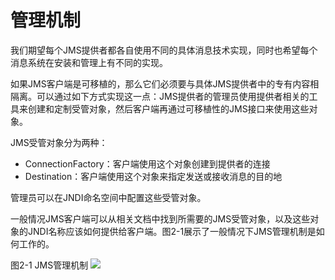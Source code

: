 # 管理机制

我们期望每个JMS提供者都各自使用不同的具体消息技术实现，同时也希望每个消息系统在安装和管理上有不同的实现。

如果JMS客户端是可移植的，那么它们必须要与具体JMS提供者中的专有内容相隔离。可以通过如下方式实现这一点：JMS提供者的管理员使用提供者相关的工具来创建和定制受管对象，然后客户端再通过可移植性的JMS接口来使用这些对象。

JMS受管对象分为两种：
* ConnectionFactory：客户端使用这个对象创建到提供者的连接
* Destination：客户端使用这个对象来指定发送或接收消息的目的地

管理员可以在JNDI命名空间中配置这些受管对象。

一般情况JMS客户端可以从相关文档中找到所需要的JMS受管对象，以及这些对象的JNDI名称应该如何提供给客户端。图2-1展示了一般情况下JMS管理机制是如何工作的。

图2-1 JMS管理机制
![](/jms20cn/images/2_1.jpg)



